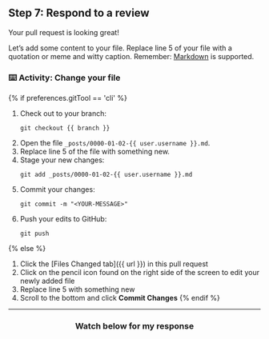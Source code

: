 ## Step 7: Respond to a review

Your pull request is looking great!

Let’s add some content to your file. Replace line 5 of your file with a quotation or meme and witty caption. Remember: [Markdown](https://guides.github.com/features/mastering-markdown/) is supported.

### :keyboard: Activity: Change your file

{% if preferences.gitTool == 'cli' %}
1. Check out to your branch:
    ```shell
    git checkout {{ branch }}
    ```
1. Open the file `_posts/0000-01-02-{{ user.username }}.md`.
1. Replace line 5 of the file with something new. 
1. Stage your new changes:
    ```shell
    git add _posts/0000-01-02-{{ user.username }}.md
    ```
1. Commit your changes:
    ```shell
    git commit -m "<YOUR-MESSAGE>"
    ```
1. Push your edits to GitHub:
    ```shell
    git push
    ```
{% else %}
1. Click the [Files Changed tab]({{ url }}) in this pull request
1. Click on the pencil icon found on the right side of the screen to edit your newly added file
1. Replace line 5 with something new
1. Scroll to the bottom and click **Commit Changes**
{% endif %}

<hr>
<h3 align="center">Watch below for my response</h3>
